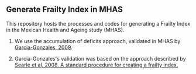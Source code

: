 
## Generate Frailty Index in MHAS

This repository hosts the processes and codes for generating a Frailty Index in the Mexican Health and Ageing study (MHAS).

1. We use the accumulation of deficits approach, validated in MHAS by [Garcia-Gonzales, 2009](https://bmcgeriatr.biomedcentral.com/articles/10.1186/1471-2318-9-47).

2. Garcia-Gonzales's validation was based on the approach described by [Searle et al, 2008. A standard procedure for creating a frailty index.](https://bmcgeriatr.biomedcentral.com/articles/10.1186/1471-2318-8-24#citeas)